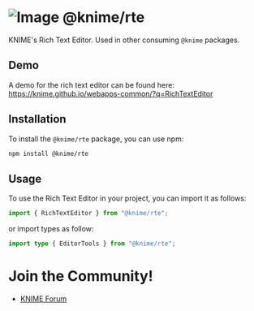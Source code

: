 # ![Image](https://www.knime.com/sites/default/files/knime_logo_github_40x40_4layers.png) @knime/rte

KNIME's Rich Text Editor. Used in other consuming `@knime` packages.

## Demo

A demo for the rich text editor can be found here:
https://knime.github.io/webapps-common/?q=RichTextEditor

## Installation

To install the `@knime/rte` package, you can use npm:

```bash
npm install @knime/rte
```

## Usage

To use the Rich Text Editor in your project, you can import it as follows:

```javascript
import { RichTextEditor } from "@knime/rte";
```

or import types as follow:

```typescript
import type { EditorTools } from "@knime/rte";
```

# Join the Community!

- [KNIME Forum](https://forum.knime.com/)
